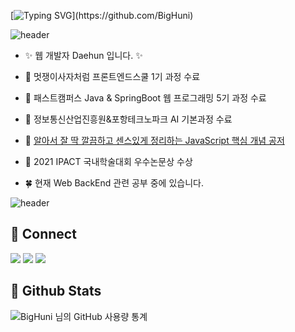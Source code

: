 [![Typing SVG](https://readme-typing-svg.herokuapp.com?font=TImes+New+Roman&size=35&color=45996c&center=true&lines=Hi+there!+I'm+Daehun!)](https://github.com/BigHuni)

![header](https://capsule-render.vercel.app/api?type=rect&color=gradient&height=1)

- ✨ 웹 개발자 Daehun 입니다. ✨  
  
- 🌱 멋쟁이사자처럼 프론트엔드스쿨 1기 과정 수료  

- 🌱 패스트캠퍼스 Java & SpringBoot 웹 프로그래밍 5기 과정 수료

- 🌱 정보통신산업진흥원&포항테크노파크 AI 기본과정 수료

- 📝 [알아서 잘 딱 깔끔하고 센스있게 정리하는 JavaScript 핵심 개념 공저](https://digital.kyobobook.co.kr/digital/ebook/ebookDetail.ink?barcode=480D220337370)
  
- 📝 2021 IPACT 국내학술대회 우수논문상 수상  
  
- 🍀 현재 Web BackEnd 관련 공부 중에 있습니다.  

![header](https://capsule-render.vercel.app/api?type=rect&color=gradient&height=1) 

## 🔸 Connect
<a href="https://big-huni.tistory.com"><img src="https://img.shields.io/badge/Tech%20Blog-11B48A?style=for-the-badge&logo=Vimeo&logoColor=white&link=https://big-huni.tistory.com"/></a>
<a href="https://www.instagram.com/big_huni"><img src="https://img.shields.io/badge/Instagram-%23E4405F.svg?style=for-the-badge&logo=Instagram&logoColor=white&link=https://www.instagram.com/big_huni"/></a>
<a href="mailto:hdh8659@gmail.com"><img src="https://img.shields.io/badge/Gmail-D14836?style=for-the-badge&logo=gmail&logoColor=white&link=mailto:hdh8659@gmail.com"/></a>

## 🔸 Github Stats
![BigHuni 님의 GitHub 사용량 통계](https://github-readme-stats.vercel.app/api/?username=BigHuni&show_icons=true&title_color=45996c&icon_color=f9e000&text_color=fff&bg_color=151515)
